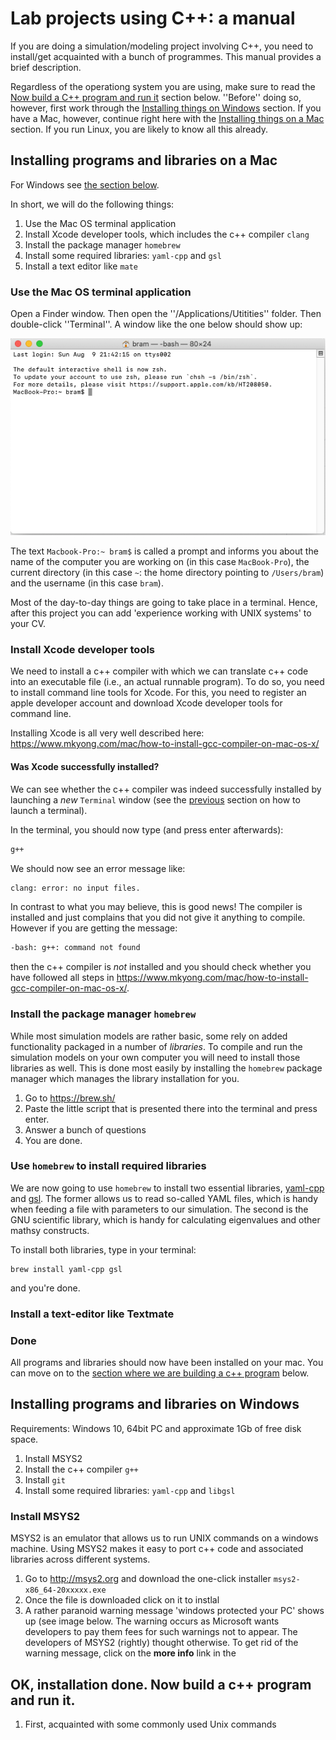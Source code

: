 # Lab projects using C++: a manual  

If you are doing a simulation/modeling project involving C++, you need to install/get acquainted with a bunch of programmes. This manual provides a brief description. 

Regardless of the operationg system you are using, make sure to read the [Now build a C++ program and run it](#RunC++) section below. ''Before'' doing so, however, first work through the [Installing things on Windows](#Windows) section. If you have a Mac, however, continue right here with the [Installing things on a Mac](#Mac) section. If you run Linux, you are likely to know all this already.

## <a name="Mac"></a>Installing programs and libraries on a Mac
For Windows see [the section below](#Windows).

In short, we will do the following things:  
1. Use the Mac OS terminal application  
2. Install Xcode developer tools, which includes the c++ compiler ``clang``  
3. Install the package manager ``homebrew``  
4. Install some required libraries: ``yaml-cpp`` and ``gsl``  
5. Install a text editor like ``mate``  


### <a name="OSXTerminal"></a>Use the Mac OS terminal application
Open a Finder window. Then open the ''/Applications/Utitities'' folder. Then double-click ''Terminal''. A window like the one below should show up:  

![Figure of terminal window](https://raw.githubusercontent.com/bramkuijper/bramkuijper.github.io/master/devguide/img/terminal_screenshot.png) 

The text ``Macbook-Pro:~ bram$`` is called a prompt and informs you about the name of the computer you are working on (in this case ``MacBook-Pro``), the current directory (in this case ``~``: the home directory pointing to ``/Users/bram``) and the username (in this case ``bram``).

Most of the day-to-day things are going to take place in a terminal. Hence, after this project you can add 'experience working with UNIX systems' to your CV. 

### Install Xcode developer tools
We need to install a c++ compiler with which we can translate c++ code into an executable file (i.e., an actual runnable program). To do so, you need to install command line tools for Xcode. For this, you need to register an apple developer account and download Xcode developer tools for command line. 

Installing Xcode is all very well described here:  
<https://www.mkyong.com/mac/how-to-install-gcc-compiler-on-mac-os-x/>

#### Was Xcode successfully installed?
We can see whether the c++ compiler was indeed successfully installed by launching a *new* ``Terminal`` window (see the [previous](#OSXTerminal) section on how to launch a terminal).

In the terminal, you should now type (and press enter afterwards):
```bash
g++
```
We should now see an error message like:
```bash
clang: error: no input files. 
```
In contrast to what you may believe, this is good news! The compiler is installed and just complains that you did not give it anything to compile.
However if you are getting the message:
```bash
-bash: g++: command not found
```
then the c++ compiler is *not* installed and you should check whether you have followed all steps in <https://www.mkyong.com/mac/how-to-install-gcc-compiler-on-mac-os-x/>.

### Install the package manager ``homebrew``
While most simulation models are rather basic, some rely on added functionality packaged in a number of  *libraries*.  To compile and run the simulation models on your own computer you will need to install those libraries as well. This is done most easily by installing the ``homebrew`` package manager which manages the library installation for you.

1. Go to <https://brew.sh/>
2. Paste the little script that is presented there into the terminal and press enter.
3. Answer a bunch of questions 
4. You are done. 

### Use ``homebrew`` to install required libraries

We are now going to use ``homebrew`` to install two essential libraries, [yaml-cpp](https://github.com/jbeder/yaml-cpp) and [gsl](https://www.gnu.org/software/gsl/doc/html/index.html). The former allows us to read so-called YAML files, which is handy when feeding a file with parameters to our simulation. The second is the GNU scientific library, which is handy for calculating eigenvalues and other mathsy constructs.

To install both libraries, type in your terminal:
```
brew install yaml-cpp gsl
```
and you're done.

### Install a text-editor like Textmate


### Done
All programs and libraries should now have been installed on your mac. You can move on to the [section where we are building a c++ program](#RunCplusplus) below.


## <a name="Windows"></a>Installing programs and libraries on Windows
Requirements: Windows 10, 64bit PC and approximate 1Gb of free disk space.

1. Install MSYS2
2. Install the c++ compiler ``g++``
3. Install ``git``
4. Install some required libraries: ``yaml-cpp`` and ``libgsl``

### Install MSYS2
MSYS2 is an emulator that allows us to run UNIX commands on a windows machine. Using MSYS2 makes it easy to port c++ code and associated libraries across different systems.

1. Go to <http://msys2.org> and download the one-click installer ``msys2-x86_64-20xxxxx.exe``
2. Once the file is downloaded click on it to instlal
3. A rather paranoid warning message 'windows protected your PC' shows up (see image below. The warning occurs as Microsoft wants developers to pay them fees for such warnings not to appear. The developers of MSYS2 (rightly) thought otherwise. To get rid of the warning message, click on the **more info** link in the 



## <a name="RunCplusplus"></a>OK, installation done. Now build a c++ program and run it.
1. First, acquainted with some commonly used Unix commands



